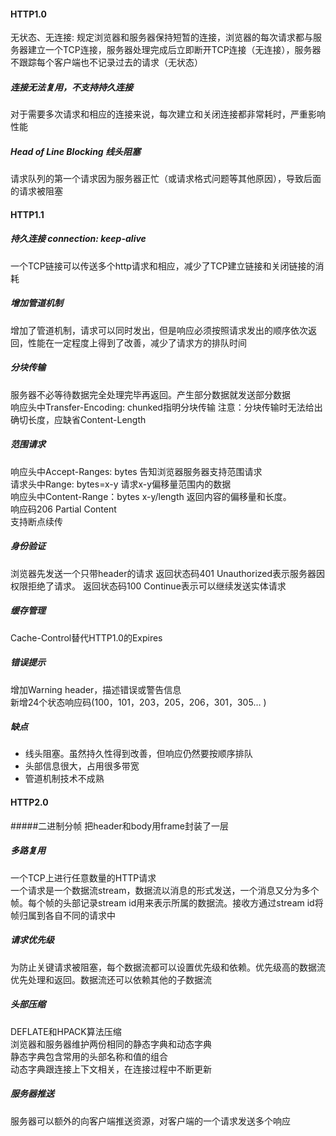 #### HTTP1.0
无状态、无连接: 规定浏览器和服务器保持短暂的连接，浏览器的每次请求都与服务器建立一个TCP连接，服务器处理完成后立即断开TCP连接（无连接），服务器不跟踪每个客户端也不记录过去的请求（无状态）
##### 连接无法复用，不支持持久连接
对于需要多次请求和相应的连接来说，每次建立和关闭连接都非常耗时，严重影响性能

##### Head of Line Blocking 线头阻塞
请求队列的第一个请求因为服务器正忙（或请求格式问题等其他原因），导致后面的请求被阻塞

#### HTTP1.1
##### 持久连接 connection: keep-alive
一个TCP链接可以传送多个http请求和相应，减少了TCP建立链接和关闭链接的消耗    
 
##### 增加管道机制
增加了管道机制，请求可以同时发出，但是响应必须按照请求发出的顺序依次返回，性能在一定程度上得到了改善，减少了请求方的排队时间

##### 分块传输
服务器不必等待数据完全处理完毕再返回。产生部分数据就发送部分数据  
响应头中Transfer-Encoding: chunked指明分块传输
注意：分块传输时无法给出确切长度，应缺省Content-Length

##### 范围请求
响应头中Accept-Ranges: bytes 告知浏览器服务器支持范围请求        
请求头中Range: bytes=x-y 请求x-y偏移量范围内的数据     
响应头中Content-Range：bytes x-y/length 返回内容的偏移量和长度。   
响应码206 Partial Content   
支持断点续传  

##### 身份验证 
浏览器先发送一个只带header的请求
返回状态码401 Unauthorized表示服务器因权限拒绝了请求。
返回状态码100 Continue表示可以继续发送实体请求

##### 缓存管理
Cache-Control替代HTTP1.0的Expires

##### 错误提示
增加Warning header，描述错误或警告信息  
新增24个状态响应码(100，101，203，205，206，301，305… )

##### 缺点
- 线头阻塞。虽然持久性得到改善，但响应仍然要按顺序排队
- 头部信息很大，占用很多带宽
- 管道机制技术不成熟

#### HTTP2.0
#####二进制分帧
把header和body用frame封装了一层

##### 多路复用
一个TCP上进行任意数量的HTTP请求    
一个请求是一个数据流stream，数据流以消息的形式发送，一个消息又分为多个帧。每个帧的头部记录stream id用来表示所属的数据流。接收方通过stream id将帧归属到各自不同的请求中   

##### 请求优先级
为防止关键请求被阻塞，每个数据流都可以设置优先级和依赖。优先级高的数据流优先处理和返回。数据流还可以依赖其他的子数据流    

##### 头部压缩
DEFLATE和HPACK算法压缩   
浏览器和服务器维护两份相同的静态字典和动态字典     
静态字典包含常用的头部名称和值的组合   
动态字典跟连接上下文相关，在连接过程中不断更新    

##### 服务器推送
服务器可以额外的向客户端推送资源，对客户端的一个请求发送多个响应

